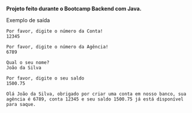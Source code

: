 **Projeto feito durante o Bootcamp Backend com Java.**

Exemplo de saída

```
Por favor, digite o número da Conta!
12345

Por favor, digite o número da Agência!
6789

Qual o seu nome?
João da Silva

Por favor, digite o seu saldo
1500.75

Olá João da Silva, obrigado por criar uma conta em nosso banco, sua agência é 6789, conta 12345 e seu saldo 1500.75 já está disponível para saque.
